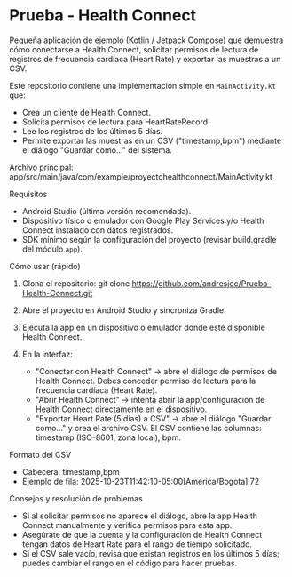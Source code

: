 # Prueba - Health Connect

Pequeña aplicación de ejemplo (Kotlin / Jetpack Compose) que demuestra cómo conectarse a Health Connect, solicitar permisos de lectura de registros de frecuencia cardíaca (Heart Rate) y exportar las muestras a un CSV.

Este repositorio contiene una implementación simple en `MainActivity.kt` que:
- Crea un cliente de Health Connect.
- Solicita permisos de lectura para HeartRateRecord.
- Lee los registros de los últimos 5 días.
- Permite exportar las muestras en un CSV ("timestamp,bpm") mediante el diálogo "Guardar como..." del sistema.

Archivo principal: app/src/main/java/com/example/proyectohealthconnect/MainActivity.kt

Requisitos
- Android Studio (última versión recomendada).
- Dispositivo físico o emulador con Google Play Services y/o Health Connect instalado con datos registrados.
- SDK mínimo según la configuración del proyecto (revisar build.gradle del módulo `app`).

Cómo usar (rápido)
1. Clona el repositorio:
   git clone https://github.com/andresjoc/Prueba-Health-Connect.git

2. Abre el proyecto en Android Studio y sincroniza Gradle.

3. Ejecuta la app en un dispositivo o emulador donde esté disponible Health Connect.

4. En la interfaz:
   - "Conectar con Health Connect" -> abre el diálogo de permisos de Health Connect. Debes conceder permiso de lectura para la frecuencia cardíaca (Heart Rate).
   - "Abrir Health Connect" -> intenta abrir la app/configuración de Health Connect directamente en el dispositivo.
   - "Exportar Heart Rate (5 días) a CSV" -> abre el diálogo "Guardar como..." y crea el archivo CSV. El CSV contiene las columnas: timestamp (ISO-8601, zona local), bpm.

Formato del CSV
- Cabecera: timestamp,bpm
- Ejemplo de fila:
  2025-10-23T11:42:10-05:00[America/Bogota],72

Consejos y resolución de problemas
- Si al solicitar permisos no aparece el diálogo, abre la app Health Connect manualmente y verifica permisos para esta app.
- Asegúrate de que la cuenta y la configuración de Health Connect tengan datos de Heart Rate para el rango de tiempo solicitado.
- Si el CSV sale vacío, revisa que existan registros en los últimos 5 días; puedes cambiar el rango en el código para hacer pruebas.

````

